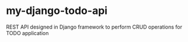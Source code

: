 # my-django-todo-api
REST API designed in Django framework to perform CRUD operations for TODO application
